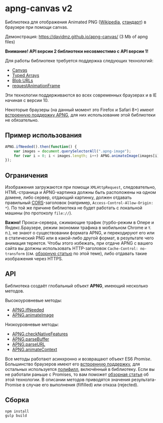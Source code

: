 apng-canvas v2
==============

Библиотека для отображения Animated PNG ([Wikipedia](http://en.wikipedia.org/wiki/APNG), [стандарт](https://wiki.mozilla.org/APNG_Specification)) 
в браузере при помощи canvas.

Демонстрация: https://davidmz.github.io/apng-canvas/ (3 Mb of apng files)

**Внимание! API версии 2 библиотеки несовместимо с API версии 1!**

Для работы библиотеке требуется поддержка следующих технологий:

 * [Canvas](http://caniuse.com/#feat=canvas)
 * [Typed Arrays](http://caniuse.com/#feat=typedarrays)
 * [Blob URLs](http://caniuse.com/#feat=bloburls)
 * [requestAnimationFrame](http://caniuse.com/#feat=requestanimationframe)
 
Эти технологии поддерживаются во всех современных браузерах и в IE начиная с версии 10.

Некоторые браузеры (на данный момент это Firefox и Safari 8+) имеют [встроенную поддержку APNG](http://caniuse.com/#feat=apng),
для них использование этой библиотеки не обязательно.

Пример использования
-----------

```javascript
APNG.ifNeeded().then(function() {
    var images = document.querySelectorAll(".apng-image");
    for (var i = 0; i < images.length; i++) APNG.animateImage(images[i]);
});
```

Ограничения
-----------

Изображения загружаются при помощи `XMLHttpRequest`, следовательно, HTML-страница и APNG-картинка должны быть расположены на одном домене,
либо сервер, отдающий картинку, должен отдавать правильный [CORS](http://www.w3.org/TR/cors/ "Cross-Origin Resource Sharing")-заголовок
(например, `Access-Control-Allow-Origin: *`). По той же причине библиотека не будет работать с локальной машины (по протоколу `file://`).

**Важно!** Прокси-сервера, сжимающие трафик (турбо-режим в Опере и Яндекс.Браузере, режим экономии трафика в мобильном Chrome и т. п.), не знают о существовании
формата APNG, и перекодируют его или в статический PNG или в какой-либо другой формат, в результате чего анимация теряется.
Чтобы этого избежать, при отдаче APNG с вашего сайта вы должны использовать HTTP-заголовок `Cache-Control: no-transform` 
(см. [обзорную статью](http://calendar.perfplanet.com/2013/mobile-isp-image-recompression/) по этой теме), 
либо отдавать такие изображения через HTTPS.

API
-----------

Библиотека создаёт глобальный объект **APNG**, имеющий несколько методов.

Высокоуровневые методы:

* [APNG.ifNeeded](API_RU.md#user-content-apngifneededignorenativeapng-boolean)
* [APNG.animateImage](API_RU.md#user-content-apnganimateimageimg-htmlimageelement)

Низкоуровневые методы:

* [APNG.checkNativeFeatures](API_RU.md#user-content-apngchecknativefeatures)
* [APNG.parseBuffer](API_RU.md#user-content-apngparsebufferdata-arraybuffer)
* [APNG.parseURL](API_RU.md#user-content-apngparseurlurl-string)
* [APNG.animateContext](API_RU.md#user-content-apnganimatecontexturl-string-canvasrenderingcontext2d-context)

Все методы работают асинхронно и возвращают объект ES6 *Promise*. Большинство браузеров имеют его [встроенную поддержку](http://caniuse.com/#feat=promises), 
для остальных используется [полифилл](https://github.com/jakearchibald/es6-promise), включённый в библиотеку.
Если вы не работали раньше с Promises, то вам поможет [обзорная статья](http://www.html5rocks.com/en/tutorials/es6/promises/) об этой технологии. В описании методов приводятся
значения результата-Promise в случае его выполнения (filfilled) или отказа (rejected).

Сборка
-----------

    npm install
    gulp build